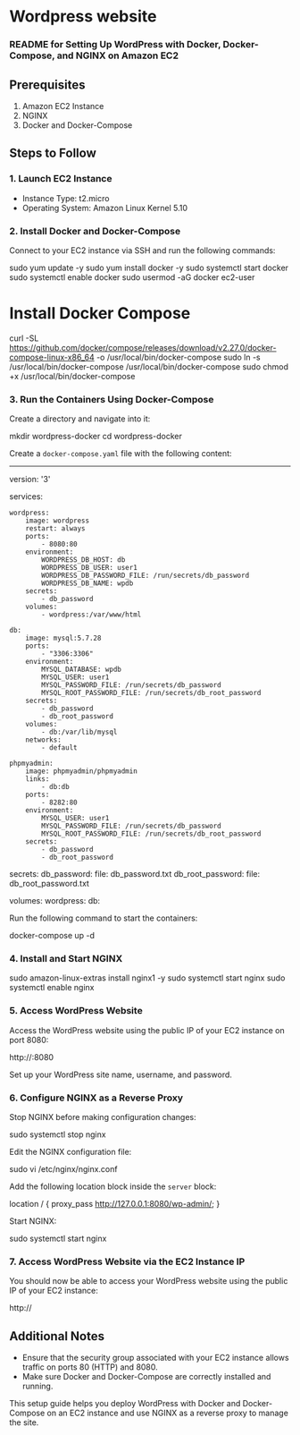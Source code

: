 # Wordpress website
### README for Setting Up WordPress with Docker, Docker-Compose, and NGINX on Amazon EC2

## Prerequisites
1. Amazon EC2 Instance
2. NGINX
3. Docker and Docker-Compose

## Steps to Follow

### 1. Launch EC2 Instance
   - Instance Type: t2.micro
   - Operating System: Amazon Linux Kernel 5.10

### 2. Install Docker and Docker-Compose
   Connect to your EC2 instance via SSH and run the following commands:
   
   sudo yum update -y
   sudo yum install docker -y
   sudo systemctl start docker
   sudo systemctl enable docker
   sudo usermod -aG docker ec2-user

   # Install Docker Compose
   curl -SL https://github.com/docker/compose/releases/download/v2.27.0/docker-compose-linux-x86_64 -o /usr/local/bin/docker-compose
   sudo ln -s /usr/local/bin/docker-compose /usr/local/bin/docker-compose
   sudo chmod +x /usr/local/bin/docker-compose
   
### 3. Run the Containers Using Docker-Compose
   Create a directory and navigate into it:
   
   mkdir wordpress-docker
   cd wordpress-docker
   

   Create a `docker-compose.yaml` file with the following content:
   
---
version: '3'

services:

    wordpress:
        image: wordpress
        restart: always
        ports: 
            - 8080:80
        environment:
            WORDPRESS_DB_HOST: db
            WORDPRESS_DB_USER: user1
            WORDPRESS_DB_PASSWORD_FILE: /run/secrets/db_password
            WORDPRESS_DB_NAME: wpdb
        secrets:
            - db_password
        volumes:
            - wordpress:/var/www/html
            
    db:
        image: mysql:5.7.28
        ports:
            - "3306:3306"
        environment:
            MYSQL_DATABASE: wpdb
            MYSQL_USER: user1
            MYSQL_PASSWORD_FILE: /run/secrets/db_password
            MYSQL_ROOT_PASSWORD_FILE: /run/secrets/db_root_password
        secrets:
            - db_password
            - db_root_password
        volumes:
            - db:/var/lib/mysql
        networks:
            - default
            
    phpmyadmin:
        image: phpmyadmin/phpmyadmin
        links:
            - db:db
        ports:
            - 8282:80
        environment:
            MYSQL_USER: user1
            MYSQL_PASSWORD_FILE: /run/secrets/db_password
            MYSQL_ROOT_PASSWORD_FILE: /run/secrets/db_root_password
        secrets:
            - db_password
            - db_root_password
secrets:
    db_password:
        file: db_password.txt
    db_root_password:
        file: db_root_password.txt
        
volumes:
    wordpress:
    db:

   Run the following command to start the containers:

   docker-compose up -d

### 4. Install and Start NGINX
 
   sudo amazon-linux-extras install nginx1 -y
   sudo systemctl start nginx
   sudo systemctl enable nginx
 
### 5. Access WordPress Website
   Access the WordPress website using the public IP of your EC2 instance on port 8080:

   http://<PublicIP>:8080

   Set up your WordPress site name, username, and password.

### 6. Configure NGINX as a Reverse Proxy
   Stop NGINX before making configuration changes:
   
   sudo systemctl stop nginx

   Edit the NGINX configuration file:

   sudo vi /etc/nginx/nginx.conf

   Add the following location block inside the `server` block:
 
   location / {
       proxy_pass http://127.0.0.1:8080/wp-admin/;
   }
 
   Start NGINX:
  
   sudo systemctl start nginx
   
### 7. Access WordPress Website via the EC2 Instance IP
   You should now be able to access your WordPress website using the public IP of your EC2 instance:
 
   http://<PublicIP>
  
## Additional Notes
- Ensure that the security group associated with your EC2 instance allows traffic on ports 80 (HTTP) and 8080.
- Make sure Docker and Docker-Compose are correctly installed and running.

This setup guide helps you deploy WordPress with Docker and Docker-Compose on an EC2 instance and use NGINX as a reverse proxy to manage the site.
